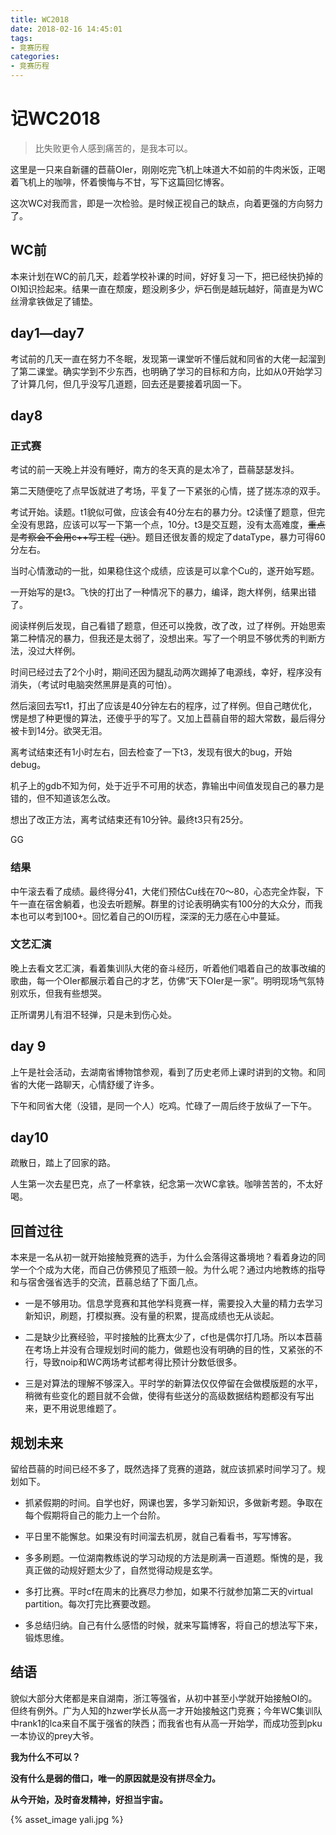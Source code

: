 ```yaml
---
title: WC2018
date: 2018-02-16 14:45:01
tags:
- 竞赛历程
categories:
- 竞赛历程
---
```


# 记WC2018

> 比失败更令人感到痛苦的，是我本可以。

这里是一只来自新疆的苣蒻OIer，刚刚吃完飞机上味道大不如前的牛肉米饭，正喝着飞机上的咖啡，怀着懊悔与不甘，写下这篇回忆博客。

这次WC对我而言，即是一次检验。是时候正视自己的缺点，向着更强的方向努力了。

<!-- more -->

## WC前

本来计划在WC的前几天，趁着学校补课的时间，好好复习一下，把已经快扔掉的OI知识捡起来。结果一直在颓废，题没刷多少，炉石倒是越玩越好，简直是为WC丝滑拿铁做足了铺垫。

## day1—day7

考试前的几天一直在努力不冬眠，发现第一课堂听不懂后就和同省的大佬一起溜到了第二课堂。确实学到不少东西，也明确了学习的目标和方向，比如从0开始学习了计算几何，但几乎没写几道题，回去还是要接着巩固一下。

## day8

### 正式赛

考试的前一天晚上并没有睡好，南方的冬天真的是太冷了，苣蒻瑟瑟发抖。

第二天随便吃了点早饭就进了考场，平复了一下紧张的心情，搓了搓冻凉的双手。

考试开始。读题。t1貌似可做，应该会有40分左右的暴力分。t2读懂了题意，但完全没有思路，应该可以写一下第一个点，10分。t3是交互题，没有太高难度，~~重点是考察会不会用c++写工程（逃）~~。题目还很友善的规定了dataType，暴力可得60分左右。

当时心情激动的一批，如果稳住这个成绩，应该是可以拿个Cu的，遂开始写题。

一开始写的是t3。飞快的打出了一种情况下的暴力，编译，跑大样例，结果出错了。

阅读样例后发现，自己看错了题意，但还可以挽救，改了改，过了样例。开始思索第二种情况的暴力，但我还是太弱了，没想出来。写了一个明显不够优秀的判断方法，没过大样例。

时间已经过去了2个小时，期间还因为腿乱动两次踢掉了电源线，幸好，程序没有消失，（考试时电脑突然黑屏是真的可怕）。

然后滚回去写t1，打出了应该是40分钟左右的程序，过了样例。但自己瞎优化，愣是想了种更慢的算法，还傻乎乎的写了。又加上苣蒻自带的超大常数，最后得分被卡到14分。欲哭无泪。

离考试结束还有1小时左右，回去检查了一下t3，发现有很大的bug，开始debug。

机子上的gdb不知为何，处于近乎不可用的状态，靠输出中间值发现自己的暴力是错的，但不知道该怎么改。

想出了改正方法，离考试结束还有10分钟。最终t3只有25分。

GG

### 结果

中午滚去看了成绩。最终得分41，大佬们预估Cu线在70～80，心态完全炸裂，下午一直在宿舍躺着，也没去听题解。群里的讨论表明确实有100分的大众分，而我本也可以考到100+。回忆着自己的OI历程，深深的无力感在心中蔓延。

### 文艺汇演

晚上去看文艺汇演，看着集训队大佬的奋斗经历，听着他们唱着自己的故事改编的歌曲，每一个OIer都展示着自己的才艺，仿佛“天下OIer是一家”。明明现场气氛特别欢乐，但我有些想哭。

正所谓男儿有泪不轻弹，只是未到伤心处。

## day 9

上午是社会活动，去湖南省博物馆参观，看到了历史老师上课时讲到的文物。和同省的大佬一路聊天，心情舒缓了许多。

下午和同省大佬（没错，是同一个人）吃鸡。忙碌了一周后终于放纵了一下午。

## day10

疏散日，踏上了回家的路。

人生第一次去星巴克，点了一杯拿铁，纪念第一次WC拿铁。咖啡苦苦的，不太好喝。

## 回首过往

本来是一名从初一就开始接触竞赛的选手，为什么会落得这番境地？看着身边的同学一个个成为大佬，而自己仿佛预见了瓶颈一般。为什么呢？通过内地教练的指导和与宿舍强省选手的交流，苣蒻总结了下面几点。

- 一是不够用功。信息学竞赛和其他学科竞赛一样，需要投入大量的精力去学习新知识，刷题，打模拟赛。没有量的积累，提高成绩也无从谈起。

- 二是缺少比赛经验，平时接触的比赛太少了，cf也是偶尔打几场。所以本苣蒻在考场上并没有合理规划时间的能力，做题也没有明确的目的性，又紧张的不行，导致noip和WC两场考试都考得比预计分数低很多。

- 三是对算法的理解不够深入。平时学的新算法仅仅停留在会做模版题的水平，稍微有些变化的题目就不会做，使得有些送分的高级数据结构题都没有写出来，更不用说思维题了。

## 规划未来

留给苣蒻的时间已经不多了，既然选择了竞赛的道路，就应该抓紧时间学习了。规划如下。

- 抓紧假期的时间。自学也好，网课也罢，多学习新知识，多做新考题。争取在每个假期将自己的能力上一个台阶。

- 平日里不能懈怠。如果没有时间溜去机房，就自己看看书，写写博客。

- 多多刷题。一位湖南教练说的学习动规的方法是刷满一百道题。惭愧的是，我真正做的动规好题太少了，自然觉得动规是玄学。

- 多打比赛。平时cf在周末的比赛尽力参加，如果不行就参加第二天的virtual partition。每次打完比赛要改题。

- 多总结归纳。自己有什么感悟的时候，就来写篇博客，将自己的想法写下来，锻炼思维。

## 结语

貌似大部分大佬都是来自湖南，浙江等强省，从初中甚至小学就开始接触OI的。但终有例外。广为人知的hzwer学长从高一才开始接触这门竞赛；今年WC集训队中rank1的lca来自不属于强省的陕西；而我省也有从高一开始学，而成功签到pku一本协议的prey大爷。

**我为什么不可以？**

**没有什么是弱的借口，唯一的原因就是没有拼尽全力。**

**从今开始，及时奋发精神，好担当宇宙。**

{% asset_image yali.jpg %}
